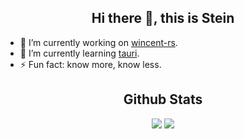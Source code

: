 <div align="center">
  
## Hi there 👋, this is Stein

<div align="left">
  
- 🔭 I’m currently working on [wincent-rs](https://github.com/Hellager/wincent-rs).
- 🌱 I’m currently learning [tauri](https://tauri.app/).
- ⚡ Fun fact: know more, know less.

</div>

<div>

## Github Stats

<p float="left">
  <img align="top" src="https://github-readme-stats.vercel.app/api?username=Hellager&show_icons=true&theme=transparent&hide_border=true" />
  <img align="top" src="https://github-readme-stats.vercel.app/api/top-langs/?username=Hellager&layout=compact&theme=transparent&hide_border=true" /> 
</p>

</div>
</div>
</div>
